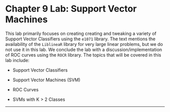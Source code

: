 Chapter 9 Lab: Support Vector Machines
================

This lab primarily focuses on creating creating and tweaking a variety of Support Vector Classifiers using the `e1071` library. The text mentions the availability of the `LiblineaR` library for very large linear problems, but we do not use it in this lab. We conclude the lab with a discussion/implementation of ROC curves using the `ROCR` library. The topics that will be covered in this lab include:

-   Support Vector Classifiers

-   Support Vector Machines (SVM)

-   ROC Curves

-   SVMs with K &gt; 2 Classes

------------------------------------------------------------------------
